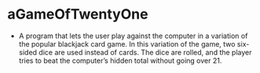 # aGameOfTwentyOne
- A program that lets the user play against the computer in a variation of the popular blackjack card game. In this variation of the game, two six-sided dice are used instead of cards. The dice are rolled, and the player tries to beat the computer’s hidden total without going over 21.
